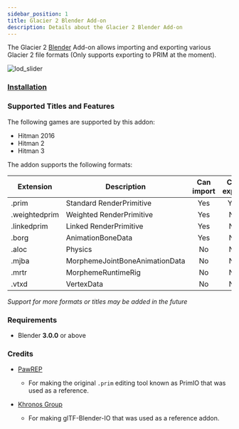```yaml
---
sidebar_position: 1
title: Glacier 2 Blender Add-on
description: Details about the Glacier 2 Blender Add-on
---
```


The Glacier 2 [Blender](https://www.blender.org/) Add-on allows importing and exporting various Glacier 2 file formats (Only supports exporting to PRIM at the moment).

![lod_slider](https://user-images.githubusercontent.com/43296291/203970131-4080b2cb-c09e-49e4-b8a9-5aa9a9a61d50.gif)

### [Installation](/blender/installation)

### Supported Titles and Features

The following games are supported by this addon:

-   Hitman 2016
-   Hitman 2
-   Hitman 3

The addon supports the following formats:

| Extension     | Description                    | Can import | Can export |
| ------------- | ------------------------------ | :--------: | :--------: |
| .prim         | Standard RenderPrimitive       |    Yes     |    Yes     |
| .weightedprim | Weighted RenderPrimitive       |    Yes     |     No     |
| .linkedprim   | Linked RenderPrimitive         |    Yes     |     No     |
| .borg         | AnimationBoneData              |    Yes     |     No     |
| .aloc         | Physics                        |     No     |     No     |
| .mjba         | MorphemeJointBoneAnimationData |     No     |     No     |
| .mrtr         | MorphemeRuntimeRig             |     No     |     No     |
| .vtxd         | VertexData                     |     No     |     No     |

_Support for more formats or titles may be added in the future_

### Requirements

-   Blender **3.0.0** or above

### Credits

-   [PawREP](https://github.com/pawREP)

    -   For making the original `.prim` editing tool known as PrimIO that was used as a reference.

-   [Khronos Group](https://github.com/KhronosGroup)
    -   For making glTF-Blender-IO that was used as a reference addon.
